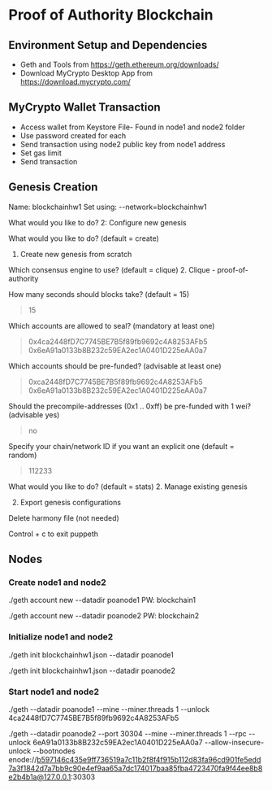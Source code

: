 # Proof of Authority Blockchain

## Environment Setup and Dependencies
* Geth and Tools from https://geth.ethereum.org/downloads/
* Download MyCrypto Desktop App from https://download.mycrypto.com/

## MyCrypto Wallet Transaction
* Access wallet from Keystore File- Found in node1 and node2 folder
* Use password created for each
* Send transaction using node2 public key from node1 address
* Set gas limit
* Send transaction

## Genesis Creation
Name: blockchainhw1
Set using: --network=blockchainhw1

What would you like to do?
2: Configure new genesis

What would you like to do? (default = create)
 1. Create new genesis from scratch

Which consensus engine to use? (default = clique)
 2. Clique - proof-of-authority

How many seconds should blocks take? (default = 15)
> 15

Which accounts are allowed to seal? (mandatory at least one)
> 0x4ca2448fD7C7745BE7B5f89fb9692c4A8253AFb5
> 0x6eA91a0133b8B232c59EA2ec1A0401D225eAA0a7

Which accounts should be pre-funded? (advisable at least one)
> 0xca2448fD7C7745BE7B5f89fb9692c4A8253AFb5
> 0x6eA91a0133b8B232c59EA2ec1A0401D225eAA0a7

Should the precompile-addresses (0x1 .. 0xff) be pre-funded with 1 wei? (advisable yes)
> no

Specify your chain/network ID if you want an explicit one (default = random)
> 112233

What would you like to do? (default = stats)
 2. Manage existing genesis

 2. Export genesis configurations

Delete harmony file (not needed)

Control + c to exit puppeth

## Nodes 

### Create node1 and node2
./geth account new --datadir poanode1
PW: blockchain1

./geth account new --datadir poanode2
PW: blockchain2

### Initialize node1 and node2
./geth init blockchainhw1.json --datadir poanode1

./geth init blockchainhw1.json --datadir poanode2

### Start node1 and node2
./geth --datadir poanode1 --mine --miner.threads 1 --unlock 4ca2448fD7C7745BE7B5f89fb9692c4A8253AFb5

./geth --datadir poanode2 --port 30304 --mine --miner.threads 1 --rpc --unlock 6eA91a0133b8B232c59EA2ec1A0401D225eAA0a7 --allow-insecure-unlock --bootnodes enode://b597146c435e9ff736519a7c11b2f8f4f915b112d83fa96cd901fe5edd7a3f1842d7a7bb9c90e4ef9aa65a7dc174017baa85fba4723470fa9f44ee8b8e2b4b1a@127.0.0.1:30303

